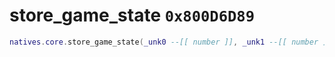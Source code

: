 # store_game_state `0x800D6D89`

```lua
natives.core.store_game_state(_unk0 --[[ number ]], _unk1 --[[ number ]], _unk2 --[[ number ]])
```